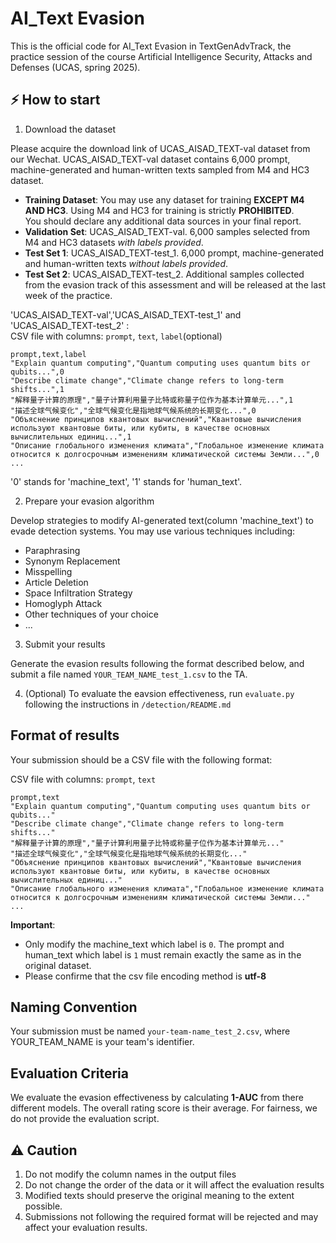 # AI_Text Evasion

This is the official code for AI_Text Evasion in TextGenAdvTrack, the practice session of the course Artificial Intelligence Security, Attacks and Defenses (UCAS, spring 2025).

## ⚡ How to start

1. Download the dataset

Please acquire the download link of UCAS_AISAD_TEXT-val dataset from our Wechat. UCAS_AISAD_TEXT-val dataset contains 6,000 prompt, machine-generated and human-written texts sampled from M4 and HC3 dataset.

- **Training Dataset**: You may use any dataset for training  **EXCEPT M4 AND HC3**. Using M4 and HC3 for training is strictly **PROHIBITED**. \
   You should declare any additional data sources in your final report.
 - **Validation Set**: UCAS_AISAD_TEXT-val. 6,000 samples selected from M4 and HC3 datasets *with labels provided*.
 - **Test Set 1**: UCAS_AISAD_TEXT-test_1. 6,000 prompt, machine-generated and human-written texts *without labels provided*.
 - **Test Set 2**: UCAS_AISAD_TEXT-test_2. Additional samples collected from the evasion track of this assessment and will be released at the last week of the practice.

'UCAS_AISAD_TEXT-val','UCAS_AISAD_TEXT-test_1' and 'UCAS_AISAD_TEXT-test_2' : \
CSV file with columns: `prompt`, `text`, `label`(optional)
```csv
prompt,text,label
"Explain quantum computing","Quantum computing uses quantum bits or qubits...",0
"Describe climate change","Climate change refers to long-term shifts...",1
"解释量子计算的原理","量子计算利用量子比特或称量子位作为基本计算单元...",1
"描述全球气候变化","全球气候变化是指地球气候系统的长期变化...",0
"Объяснение принципов квантовых вычислений","Квантовые вычисления используют квантовые биты, или кубиты, в качестве основных вычислительных единиц...",1
"Описание глобального изменения климата","Глобальное изменение климата относится к долгосрочным изменениям климатической системы Земли...",0
...
```
'0' stands for 'machine_text', '1' stands for 'human_text'.


2. Prepare your evasion algorithm

Develop strategies to modify AI-generated text(column 'machine_text') to evade detection systems. You may use various techniques including:
- Paraphrasing
- Synonym Replacement
- Misspelling
- Article Deletion
- Space Infiltration Strategy
- Homoglyph Attack
- Other techniques of your choice
- ...

3. Submit your results

Generate the evasion results following the format described below, and submit a file named `YOUR_TEAM_NAME_test_1.csv` to the TA.


4. (Optional) To evaluate the eavsion effectiveness, run `evaluate.py` following the instructions in `/detection/README.md`


## Format of results

Your submission should be a CSV file with the following format:

CSV file with columns: `prompt`, `text`
```csv
prompt,text
"Explain quantum computing","Quantum computing uses quantum bits or qubits..."
"Describe climate change","Climate change refers to long-term shifts..."
"解释量子计算的原理","量子计算利用量子比特或称量子位作为基本计算单元..."
"描述全球气候变化","全球气候变化是指地球气候系统的长期变化..."
"Объяснение принципов квантовых вычислений","Квантовые вычисления используют квантовые биты, или кубиты, в качестве основных вычислительных единиц..."
"Описание глобального изменения климата","Глобальное изменение климата относится к долгосрочным изменениям климатической системы Земли..."
...
```
**Important**: 
- Only modify the machine_text which label is `0`. The prompt and human_text which label is `1` must remain exactly the same as in the original dataset.
- Please confirme that the csv file encoding method is **utf-8**

## Naming Convention
Your submission must be named `your-team-name_test_2.csv`, where YOUR_TEAM_NAME is your team's identifier.

## Evaluation Criteria
We evaluate the evasion effectiveness by calculating **1-AUC** from there different models. The overall rating score is their average. For fairness, we do not provide the evaluation script.



## ⚠️ Caution
1. Do not modify the column names in the output files
2. Do not change the order of the data or it will affect the evaluation results
3. Modified texts should preserve the original meaning to the extent possible.
4. Submissions not following the required format will be rejected and may affect your evaluation results.

